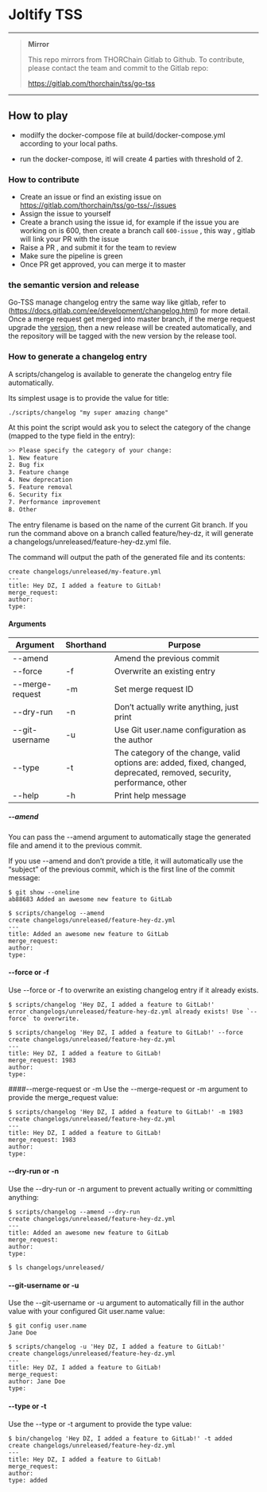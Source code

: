 # Joltify TSS

****

> **Mirror**
>
> This repo mirrors from THORChain Gitlab to Github. 
> To contribute, please contact the team and commit to the Gitlab repo:
>
> https://gitlab.com/thorchain/tss/go-tss


****

## How to play

* modilfy the docker-compose file at build/docker-compose.yml according to your local paths.

* run the docker-compose, itl will create 4 parties with threshold of 2.


### How to contribute

* Create an issue or find an existing issue on https://gitlab.com/thorchain/tss/go-tss/-/issues
* Assign the issue to yourself
* Create a branch using the issue id, for example if the issue you are working on is 600, then create a branch call `600-issue` , this way , gitlab will link your PR with the issue
* Raise a PR , and submit it for the team to review
* Make sure the pipeline is green
* Once PR get approved, you can merge it to master

### the semantic version and release
Go-TSS manage changelog entry the same way like gitlab, refer to (https://docs.gitlab.com/ee/development/changelog.html) for more detail. Once a merge request get merged into master branch,
if the merge request upgrade the [version](https://gitlab.com/thorchain/tss/go-tss/-/blob/master/version), then a new release will be created automatically, and the repository will be tagged with
the new version by the release tool.

### How to generate a changelog entry
A scripts/changelog  is available to generate the changelog entry file automatically.

Its simplest usage is to provide the value for title:
```
./scripts/changelog "my super amazing change"
```
At this point the script would ask you to select the category of the change (mapped to the type field in the entry):
```bash
>> Please specify the category of your change:
1. New feature
2. Bug fix
3. Feature change
4. New deprecation
5. Feature removal
6. Security fix
7. Performance improvement
8. Other
```
The entry filename is based on the name of the current Git branch. If you run the command above on a branch called feature/hey-dz, it will generate a changelogs/unreleased/feature-hey-dz.yml file.

The command will output the path of the generated file and its contents:
```
create changelogs/unreleased/my-feature.yml
---
title: Hey DZ, I added a feature to GitLab!
merge_request:
author:
type:
```

#### Arguments
|Argument|	Shorthand|	Purpose|
|---|---|---|
|--amend| |	 	Amend the previous commit|
|--force|	-f|	Overwrite an existing entry|
|--merge-request|	-m|	Set merge request ID|
|--dry-run|	-n|	Don’t actually write anything, just print|
|--git-username|	-u|	Use Git user.name configuration as the author|
|--type|	-t|	The category of the change, valid options are: added, fixed, changed, deprecated, removed, security, performance, other|
|--help|	-h|	Print help message|

##### --amend
You can pass the --amend argument to automatically stage the generated file and amend it to the previous commit.

If you use --amend and don’t provide a title, it will automatically use the “subject” of the previous commit, which is the first line of the commit message:
```
$ git show --oneline
ab88683 Added an awesome new feature to GitLab

$ scripts/changelog --amend
create changelogs/unreleased/feature-hey-dz.yml
---
title: Added an awesome new feature to GitLab
merge_request:
author:
type:
```
#### --force or -f
Use --force or -f to overwrite an existing changelog entry if it already exists.

```
$ scripts/changelog 'Hey DZ, I added a feature to GitLab!'
error changelogs/unreleased/feature-hey-dz.yml already exists! Use `--force` to overwrite.

$ scripts/changelog 'Hey DZ, I added a feature to GitLab!' --force
create changelogs/unreleased/feature-hey-dz.yml
---
title: Hey DZ, I added a feature to GitLab!
merge_request: 1983
author:
type:
```

####--merge-request or -m
Use the --merge-request or -m argument to provide the merge_request value:

```
$ scripts/changelog 'Hey DZ, I added a feature to GitLab!' -m 1983
create changelogs/unreleased/feature-hey-dz.yml
---
title: Hey DZ, I added a feature to GitLab!
merge_request: 1983
author:
type:
```

#### --dry-run or -n
Use the --dry-run or -n argument to prevent actually writing or committing anything:

```
$ scripts/changelog --amend --dry-run
create changelogs/unreleased/feature-hey-dz.yml
---
title: Added an awesome new feature to GitLab
merge_request:
author:
type:

$ ls changelogs/unreleased/
```

#### --git-username or -u
Use the --git-username or -u argument to automatically fill in the author value with your configured Git user.name value:

```
$ git config user.name
Jane Doe

$ scripts/changelog -u 'Hey DZ, I added a feature to GitLab!'
create changelogs/unreleased/feature-hey-dz.yml
---
title: Hey DZ, I added a feature to GitLab!
merge_request:
author: Jane Doe
type:
```

#### --type or -t
Use the --type or -t argument to provide the type value:

```
$ bin/changelog 'Hey DZ, I added a feature to GitLab!' -t added
create changelogs/unreleased/feature-hey-dz.yml
---
title: Hey DZ, I added a feature to GitLab!
merge_request:
author:
type: added
```


